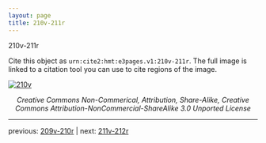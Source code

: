 ```yaml
---
layout: page
title: 210v-211r
---
```


210v-211r

Cite this object as `urn:cite2:hmt:e3pages.v1:210v-211r`.  The full image is linked to a citation tool you can use to cite regions of the image.

[![210v](http://www.homermultitext.org/iipsrv?IIIF=/project/homer/pyramidal/deepzoom/hmt/e3bifolio/v1/null.tif/full/800,/0/default.jpg)](http://www.homermultitext.org/ict2/?urn=urn:cite2:hmt:e3bifolio.v1:null) 

<p style="text-align: center; font-style: italic;">Creative Commons Non-Commerical, Attribution, Share-Alike, Creative Commons Attribution-NonCommercial-ShareAlike 3.0 Unported License</p>

---

previous: [209v-210r](../209v-210r/) | next: [211v-212r](../211v-212r/)